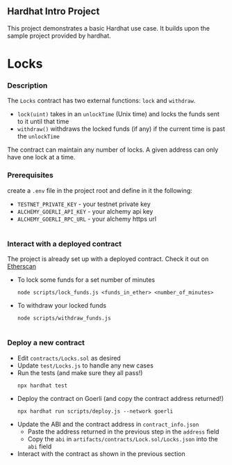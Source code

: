 ## Hardhat Intro Project
This project demonstrates a basic Hardhat use case. It builds upon the sample project provided by hardhat. 

# Locks

### Description
The `Locks` contract has two external functions: `lock` and `withdraw`.
- `lock(uint)` takes in an `unlockTime` (Unix time) and locks the funds sent to it until that time
- `withdraw()` withdraws the locked funds (if any) if the current time is past the `unlockTime`

The contract can maintain any number of locks. A given address can only have one lock at a time.

### Prerequisites
create a `.env` file in the project root and define in it the following:
- `TESTNET_PRIVATE_KEY` - your testnet private key 
- `ALCHEMY_GOERLI_API_KEY` - your alchemy api key
- `ALCHEMY_GOERLI_RPC_URL` - your alchemy https url

#

### Interact with a deployed contract
The project is already set up with a deployed contract. Check it out on [Etherscan](https://goerli.etherscan.io/address/0x2700172cabff056aaeb883b0a4774594e1093eeb)

- To lock some funds for a set number of minutes
	```
	node scripts/lock_funds.js <funds_in_ether> <number_of_minutes>
	```

- To withdraw your locked funds
	```
	node scripts/withdraw_funds.js
	```

#

### Deploy a new contract 
- Edit `contracts/Locks.sol` as desired
- Update `test/Locks.js` to handle any new cases
- Run the tests (and make sure they all pass!)
	```
	npx hardhat test
	```
- Deploy the contract on Goerli (and copy the contract address returned!)
	```
	npx hardhat run scripts/deploy.js --network goerli
	```
- Update the ABI and the contract address in `contract_info.json`
	- Paste the address returned in the previous step in the `address` field
	- Copy the `abi` in `artifacts/contracts/Lock.sol/Locks.json` into the `abi` field
- Interact with the contract as shown in the previous section
